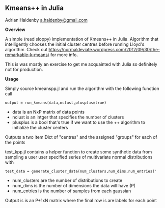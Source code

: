 Kmeans++ in Julia
--------
Adrian Haldenby a.haldenby@gmail.com

**Overview**

A simple (read sloppy) implementation of Kmeans++ in Julia. Algorithm that intelligently chooses the initial cluster centres before running Lloyd's algorithm. Check out  https://normaldeviate.wordpress.com/2012/09/30/the-remarkable-k-means/ for more info.

This is was mostly an exercise to get me acquainted with Julia so definitely not for production.

**Usage**

Simply source kmeanspp.jl and run the algorithm with the following function call

    output = run_kmeans(data,nclust,plusplus=true)

* data is an NxP matrix of data points
* nclust is an intger that specifies the number of clusters 
* plusplus is a bool that's true if  we want to use the  ++ algorithm to initialize the cluster centers

Outputs a two item Dict of "centres" and the assigned "groups" for each of the points

test_kpp.jl contains a helper function to create some synthetic data from sampling  a user user specified series of multivariate normal distributions with

    test_data = generate_cluster_data(num_clusters,num_dims,num_entries)'

* num_clusters are the number of distributions to create
* num_dims is the number of dimensions the data will have (P)
* num_entries is the number of samples from each gaussian

Output is is an P+1xN matrix where the final row is are labels for each point